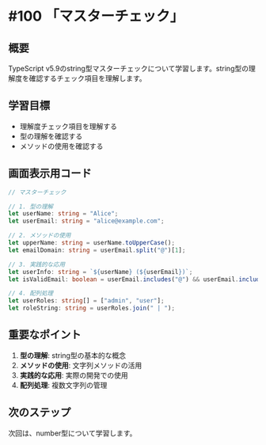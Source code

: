 # #100 「マスターチェック」

## 概要
TypeScript v5.9のstring型マスターチェックについて学習します。string型の理解度を確認するチェック項目を理解します。

## 学習目標
- 理解度チェック項目を理解する
- 型の理解を確認する
- メソッドの使用を確認する

## 画面表示用コード

```typescript
// マスターチェック

// 1. 型の理解
let userName: string = "Alice";
let userEmail: string = "alice@example.com";

// 2. メソッドの使用
let upperName: string = userName.toUpperCase();
let emailDomain: string = userEmail.split("@")[1];

// 3. 実践的な応用
let userInfo: string = `${userName} (${userEmail})`;
let isValidEmail: boolean = userEmail.includes("@") && userEmail.includes(".");

// 4. 配列処理
let userRoles: string[] = ["admin", "user"];
let roleString: string = userRoles.join(" | ");
```

## 重要なポイント
1. **型の理解**: string型の基本的な概念
2. **メソッドの使用**: 文字列メソッドの活用
3. **実践的な応用**: 実際の開発での使用
4. **配列処理**: 複数文字列の管理

## 次のステップ
次回は、number型について学習します。